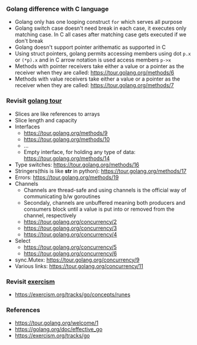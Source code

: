### Golang difference with C language
- Golang only has one looping construct `for` which serves all purpose
- Golang switch case doesn't need break in each case, it executes only matching case. In C all cases after matching case gets executed if we don't break
- Golang doesn't support pointer arithematic as supported in C
- Using struct pointers, golang permits accessing members using dot `p.x` or `(*p).x` and in C arrow notation is used access members `p->x`
- Methods with pointer receivers take either a value or a pointer as the receiver when they are called: https://tour.golang.org/methods/6
- Methods with value receivers take either a value or a pointer as the receiver when they are called: https://tour.golang.org/methods/7

### Revisit [golang tour](https://tour.golang.org)
- Slices are like references to arrays
- Slice length and capacity
- Interfaces
  - https://tour.golang.org/methods/9
  - https://tour.golang.org/methods/10
  - ...
  - Empty interface, for holding any type of data: https://tour.golang.org/methods/14
- Type switches: https://tour.golang.org/methods/16
- Stringers(this is like __str__ in python): https://tour.golang.org/methods/17
- Errors: https://tour.golang.org/methods/19
- Channels
  - Channels are thread-safe and using channels is the official way of communicating b/w goroutines
  - Secondaly, channels are unbuffered meaning both producers and consumers block until a value is put into or removed from the channel, respectively
  - https://tour.golang.org/concurrency/2
  - https://tour.golang.org/concurrency/3
  - https://tour.golang.org/concurrency/4
- Select
  - https://tour.golang.org/concurrency/5
  - https://tour.golang.org/concurrency/6
- sync.Mutex: https://tour.golang.org/concurrency/9
- Various links: https://tour.golang.org/concurrency/11

### Revisit [exercism](https://exercism.org/tracks/go)
- https://exercism.org/tracks/go/concepts/runes

### References
- https://tour.golang.org/welcome/1
- https://golang.org/doc/effective_go
- https://exercism.org/tracks/go
